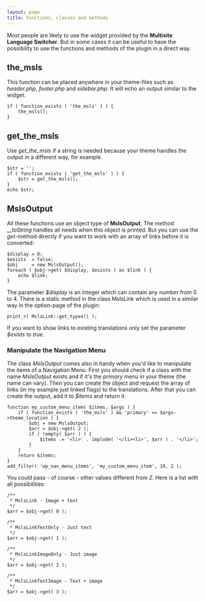 ```yaml
---
layout: page
title: Functions, classes and methods
---
```


Most people are likely to use the widget provided by the **Multisite Language Switcher**. But in some cases it can be useful to have the possibility to use the functions and methods of the plugin in a direct way.

## the\_msls ##

This function can be placed anywhere in your theme-files such as _header.php_, _footer.php_ and _sidebar.php_. It will echo an output similar to the widget.

    if ( function_exists ( 'the_msls' ) ) {
        the_msls();
    }

## get\_the\_msls ##

Use _get\_the\_msls_ if a string is needed because your theme handles the output in a different way, for example.

    $str = '';
    if ( function_exists ( 'get_the_msls' ) ) {
        $str = get_the_msls();
    }
    echo $str;

## MslsOutput ##

All these functions use an object type of __MslsOutput__. The method _\_\_toString_ handles all needs when this object is printed. But you can use the _get_-method directly if you want to work with an array of links before it is converted:

    $display = 0;
    $exists  = false;
    $obj     = new MslsOutput();
    foreach ( $obj->get( $display, $exists ) as $link ) {
        echo $link;
    } 

The parameter _$display_ is an integer which can contain any number from 0 to 4. There is a static method in the class MslsLink which is used in a similar way in the option-page of the plugin:

    print_r( MslsLink::get_types() );

If you want to show links to existing translations only set the parameter _$exists_ to _true_. 

### Manipulate the Navigation Menu ###

The class _MslsOutput_ comes also in handy when you'd like to manipulate the items of a Navigation Menu. First you should check if a class with the name _MslsOutput_ exists and if it's the _primary_ menu in your theme (the name can vary). Then you can create the object and request the array of links (in my example just linked flags) to the translations. After that you can create the output, add it to _$items_ and return it.

    function my_custom_menu_item( $items, $args ) {
        if ( function_exists ( 'the_msls' ) && 'primary' == $args->theme_location ) {
            $obj = new MslsOutput;
            $arr = $obj->get( 2 );
            if ( !empty( $arr ) ) {
                $items .= '<li>' . implode( '</li><li>', $arr ) . '</li>';
            }
        }
        return $items;
    }
    add_filter( 'wp_nav_menu_items', 'my_custom_menu_item', 10, 2 );

You could pass - of course - other values different from _2_. Here is a list with all possibilities:

    /**
     * MslsLink - Image + text
     */
    $arr = $obj->get( 0 );

    /**
     * MslsLinkTextOnly - Just text
     */
    $arr = $obj->get( 1 );

    /**
     * MslsLinkImageOnly - Just image
     */
    $arr = $obj->get( 2 );

    /**
     * MslsLinkTextImage - Text + image
     */
    $arr = $obj->get( 3 );